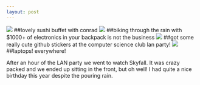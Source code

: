 ```yaml
---
layout: post
---
```

<img src="http://i.imgur.com/a1gal.png">
##lovely sushi buffet with conrad


<img src="http://i.imgur.com/YCyQO.png">
##biking through the rain with $1000+ of electronics in your backpack is not the business


<img src="http://i.imgur.com/6HEFQ.png">
##got some really cute github stickers at the computer science club lan party!


<img src="http://i.imgur.com/72sDA.jpg">
##laptops! everywhere!


After an hour of the LAN party we went to watch Skyfall. It was crazy packed and we ended up sitting in the front, but oh well! I had quite a nice birthday this year despite the pouring rain.